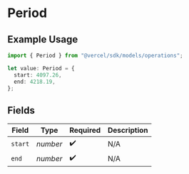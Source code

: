 # Period

## Example Usage

```typescript
import { Period } from "@vercel/sdk/models/operations";

let value: Period = {
  start: 4097.26,
  end: 4218.19,
};
```

## Fields

| Field              | Type               | Required           | Description        |
| ------------------ | ------------------ | ------------------ | ------------------ |
| `start`            | *number*           | :heavy_check_mark: | N/A                |
| `end`              | *number*           | :heavy_check_mark: | N/A                |